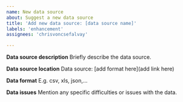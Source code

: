 ```yaml
---
name: New data source
about: Suggest a new data source
title: 'Add new data source: [data source name]'
labels: 'enhancement'
assignees: 'chrisvoncsefalvay'

---
```


**Data source description**
Briefly describe the data source.

**Data source location**
Data source: [add format here](add link here)

**Data format**
E.g. csv, xls, json,...

**Data issues**
Mention any specific difficulties or issues with the data.
